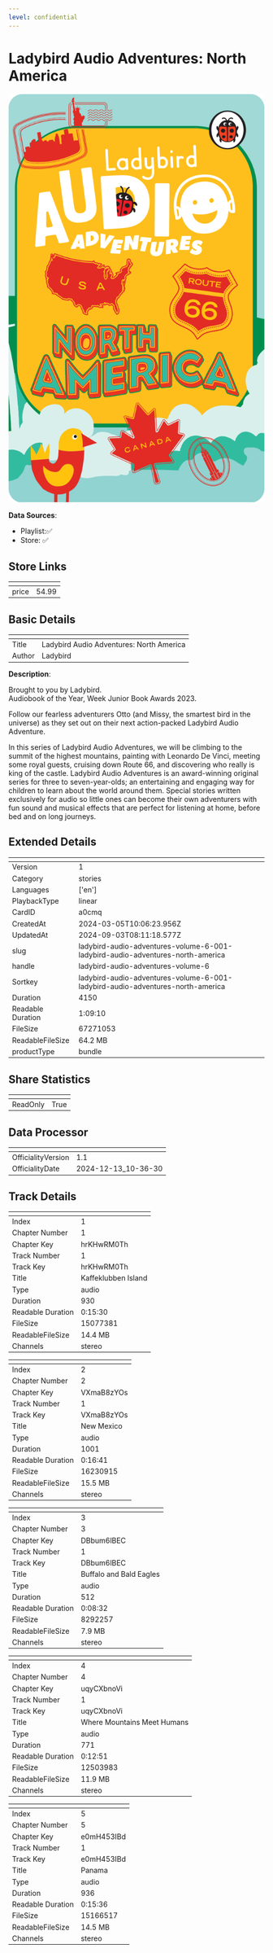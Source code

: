 ```yaml
---
level: confidential
---
```

# Ladybird Audio Adventures: North America

![card_[a0cmq].png](../../img/cards/card_[a0cmq].png)

**Data Sources**: 

- Playlist:✅
- Store: ✅


## Store Links

| <!-- --> | <!-- --> |
| - | - |
| price | 54.99 |


## Basic Details

| <!-- --> | <!-- --> |
| - | - |
| Title | Ladybird Audio Adventures: North America |
| Author | Ladybird |

**Description**:

Brought to you by Ladybird.    
Audiobook of the Year, Week Junior Book Awards 2023.    

Follow our fearless adventurers Otto (and Missy, the smartest bird in the universe) as they set out on their next action-packed Ladybird Audio Adventure.    

In this series of Ladybird Audio Adventures, we will be climbing to the summit of the highest mountains, painting with Leonardo De Vinci, meeting some royal guests, cruising down Route 66, and discovering who really is king of the castle.    Ladybird Audio Adventures is an award-winning original series for three to seven-year-olds; an entertaining and engaging way for children to learn about the world around them. Special stories written exclusively for audio so little ones can become their own adventurers with fun sound and musical effects that are perfect for listening at home, before bed and on long journeys.


## Extended Details

| <!-- --> | <!-- --> |
| - | - |
| Version | 1 |
| Category | stories |
| Languages | ['en'] |
| PlaybackType | linear |
| CardID | a0cmq |
| CreatedAt | 2024-03-05T10:06:23.956Z |
| UpdatedAt | 2024-09-03T08:11:18.577Z |
| slug | ladybird-audio-adventures-volume-6-001-ladybird-audio-adventures-north-america |
| handle | ladybird-audio-adventures-volume-6 |
| Sortkey | ladybird-audio-adventures-volume-6-001-ladybird-audio-adventures-north-america |
| Duration | 4150 |
| Readable Duration | 1:09:10 |
| FileSize | 67271053 |
| ReadableFileSize | 64.2 MB |
| productType | bundle |


## Share Statistics

| <!-- --> | <!-- --> |
| - | - |
| ReadOnly | True |


## Data Processor

| <!-- --> | <!-- --> |
| - | - |
| OfficialityVersion | 1.1
| OfficialityDate | 2024-12-13_10-36-30


## Track Details

| <!-- --> | <!-- --> |
| - | - |
| Index | 1 |
| Chapter Number | 1 |
| Chapter Key | hrKHwRM0Th |
| Track Number | 1 |
| Track Key | hrKHwRM0Th |
| Title | Kaffeklubben Island |
| Type | audio |
| Duration | 930 |
| Readable Duration | 0:15:30 |
| FileSize | 15077381 |
| ReadableFileSize | 14.4 MB |
| Channels | stereo |

| <!-- --> | <!-- --> |
| - | - |
| Index | 2 |
| Chapter Number | 2 |
| Chapter Key | VXmaB8zYOs |
| Track Number | 1 |
| Track Key | VXmaB8zYOs |
| Title | New Mexico |
| Type | audio |
| Duration | 1001 |
| Readable Duration | 0:16:41 |
| FileSize | 16230915 |
| ReadableFileSize | 15.5 MB |
| Channels | stereo |

| <!-- --> | <!-- --> |
| - | - |
| Index | 3 |
| Chapter Number | 3 |
| Chapter Key | DBbum6lBEC |
| Track Number | 1 |
| Track Key | DBbum6lBEC |
| Title | Buffalo and Bald Eagles |
| Type | audio |
| Duration | 512 |
| Readable Duration | 0:08:32 |
| FileSize | 8292257 |
| ReadableFileSize | 7.9 MB |
| Channels | stereo |

| <!-- --> | <!-- --> |
| - | - |
| Index | 4 |
| Chapter Number | 4 |
| Chapter Key | uqyCXbnoVi |
| Track Number | 1 |
| Track Key | uqyCXbnoVi |
| Title | Where Mountains Meet Humans |
| Type | audio |
| Duration | 771 |
| Readable Duration | 0:12:51 |
| FileSize | 12503983 |
| ReadableFileSize | 11.9 MB |
| Channels | stereo |

| <!-- --> | <!-- --> |
| - | - |
| Index | 5 |
| Chapter Number | 5 |
| Chapter Key | e0mH453IBd |
| Track Number | 1 |
| Track Key | e0mH453IBd |
| Title | Panama |
| Type | audio |
| Duration | 936 |
| Readable Duration | 0:15:36 |
| FileSize | 15166517 |
| ReadableFileSize | 14.5 MB |
| Channels | stereo |

